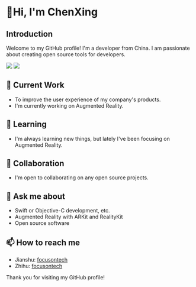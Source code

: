 <!--
**chenxing640/chenxing640** is a ✨ _special_ ✨ repository because its `README.md` (this file) appears on your GitHub profile.
-->
# 👋Hi, I'm ChenXing

## Introduction

Welcome to my GitHub profile! I'm a developer from China. I am passionate about creating open source tools for developers.

<picture>
<source 
  srcset="https://github-readme-stats.vercel.app/api?username=chenxing640&show_icons=true&theme=dark"
  media="(prefers-color-scheme: dark)"
/>
<source
  srcset="https://github-readme-stats.vercel.app/api?username=chenxing640&show_icons=true"
  media="(prefers-color-scheme: light), (prefers-color-scheme: no-preference)"
/>
<img src="https://github-readme-stats.vercel.app/api/top-langs?username=chenxing640&show_icons=true" />
</picture>
<picture>
<source 
  srcset="https://github-readme-stats.vercel.app/api/top-langs?username=chenxing640&show_icons=true&theme=dark&layout=compact"
  media="(prefers-color-scheme: dark)"
/>
<source
  srcset="https://github-readme-stats.vercel.app/api/top-langs?username=chenxing640&show_icons=true&layout=compact"
  media="(prefers-color-scheme: light), (prefers-color-scheme: no-preference)"
/>
<img src="https://github-readme-stats.vercel.app/api/top-langs?username=chenxing640&show_icons=true&layout=compact" />
</picture>

<!-- <img align="right" src="https://github-readme-stats.vercel.app/api?username=chenxing640&show_icons=true&icon_color=CE1D2D&text_color=718096&bg_color=00000000&hide_title=true&hide_border=true" />
-->

<!--
Here are some ideas to get you started:

- 🔭 I’m currently working on ...
- 🌱 I’m currently learning ...
- 👯 I’m looking to collaborate on ...
- 🤔 I’m looking for help with ...
- 💬 Ask me about ...
- 📫 How to reach me: ...
- 😄 Pronouns: ...
- ⚡ Fun fact: ...
-->

<!--- Recommend my [repos](https://chenxing640.github.io/about/) -->

## 🔭 Current Work

- To improve the user experience of my company's products.
- I'm currently working on Augmented Reality.

## 🌱 Learning

- I'm always learning new things, but lately I've been focusing on Augmented Reality.

## 👯 Collaboration

- I'm open to collaborating on any open source projects.

## 💬 Ask me about

- Swift or Objective-C development, etc.
- Augmented Reality with ARKit and RealityKit
- Open source software

## 📫 How to reach me

- Jianshu: [focusontech](https://www.jianshu.com/u/7fc76f1179cc)
- Zhihu: [focusontech](https://www.zhihu.com/people/focusontech)

Thank you for visiting my GitHub profile!
